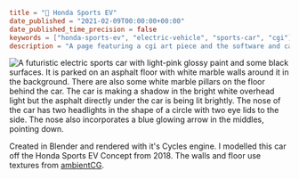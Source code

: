 ```toml
title = "🚗 Honda Sports EV"
date_published = "2021-02-09T00:00:00+00:00"
date_published_time_precision = false
keywords = ["honda-sports-ev", "electric-vehicle", "sports-car", "cgi"]
description = "A page featuring a cgi art piece and the software and car concept used to create it."
```
![A futuristic electric sports car with light-pink glossy paint and some black surfaces. It is parked on an asphalt floor with white marble walls around it in the background. There are also some white marble pillars on the floor behind the car. The car is making a shadow in the bright white overhead light but the asphalt directly under the car is being lit brightly. The nose of the car has two headlights in the shape of a circle with two eye lids to the side. The nose also incorporates a blue glowing arrow in the middles, pointing down.](honda-sports-ev.webp)

Created in Blender and rendered with it's Cycles engine. I modelled this car off the Honda Sports EV Concept from 2018. The walls and floor use textures from [ambientCG](https://ambientcg.com/).
